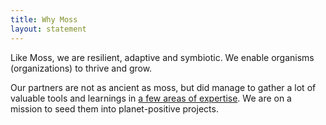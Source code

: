 ```yaml
---
title: Why Moss
layout: statement
---
```


Like Moss, we are resilient, adaptive and symbiotic.
We enable organisms (organizations) to thrive and grow.

Our partners are not as ancient as moss, but did manage to gather a lot of valuable tools and learnings in [a few areas of expertise](/). We are on a mission to seed them into planet-positive projects.

